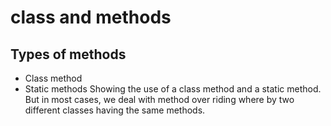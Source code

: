 # class and methods
## Types of methods
- Class method 
- Static methods 
Showing the use of a class method and a static method.<br />
But in most cases, we deal with method over riding where by two different classes having the same methods.
